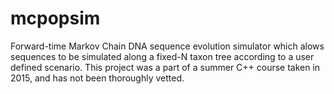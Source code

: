 # mcpopsim
Forward-time Markov Chain DNA sequence evolution simulator which alows sequences to be simulated along a fixed-N taxon tree according to a user defined scenario. This project was a part of a summer C++ course taken in 2015, and has not been thoroughly vetted.
